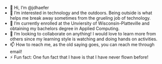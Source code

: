 - 👋 Hi, I’m @jdhaefer
- 👀 I’m interested in technology and the outdoors.  Being outside is what helps me break away sometimes from the grueling job of technology.  
- 🌱 I’m currently enrolled at the Unviersity of Wisconsin-Platteville and obtaining my bachelors degree in Applied Computing. 
- 💞️ I’m looking to collaborate on anything!  I would love to learn more from others since my learning style is watching and doing hands on activities. 
- 📫 How to reach me, as the old saying goes, you can reach me through email! 
- ⚡ Fun fact: One fun fact that I have is that I have never flown before!

<!---
jdhaefer/jdhaefer is a ✨ special ✨ repository because its `README.md` (this file) appears on your GitHub profile.
You can click the Preview link to take a look at your changes.
--->
